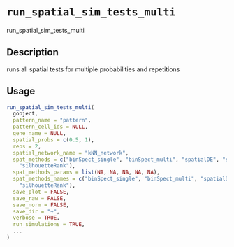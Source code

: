 # `run_spatial_sim_tests_multi`

run_spatial_sim_tests_multi


## Description

runs all spatial tests for multiple probabilities and repetitions


## Usage

```r
run_spatial_sim_tests_multi(
  gobject,
  pattern_name = "pattern",
  pattern_cell_ids = NULL,
  gene_name = NULL,
  spatial_probs = c(0.5, 1),
  reps = 2,
  spatial_network_name = "kNN_network",
  spat_methods = c("binSpect_single", "binSpect_multi", "spatialDE", "spark",
    "silhouetteRank"),
  spat_methods_params = list(NA, NA, NA, NA, NA),
  spat_methods_names = c("binSpect_single", "binSpect_multi", "spatialDE", "spark",
    "silhouetteRank"),
  save_plot = FALSE,
  save_raw = FALSE,
  save_norm = FALSE,
  save_dir = "~",
  verbose = TRUE,
  run_simulations = TRUE,
  ...
)
```


